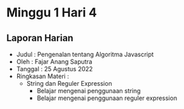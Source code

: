 # Minggu 1 Hari 4

## Laporan Harian
- Judul   : Pengenalan tentang Algoritma Javascript
- Oleh    : Fajar Anang Saputra
- Tanggal : 25 Agustus 2022
- Ringkasan Materi    :
    - String dan Reguler Expression
        - Belajar mengenai penggunaan string
        - Belajar mengenai penggunaan reguler expression
    
